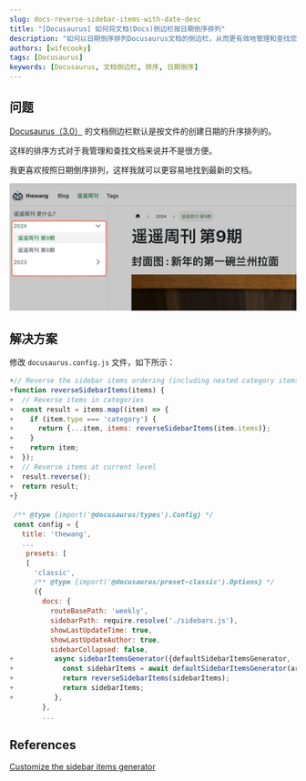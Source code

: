 ```yaml
---
slug: docs-reverse-sidebar-items-with-date-desc
title: "[Docusaurus] 如何将文档(Docs)侧边栏按日期倒序排列"
description: "如何以日期倒序排列Docusaurus文档的侧边栏，从而更有效地管理和查找您的技术文档。"
authors: [wifecooky]
tags: [Docusaurus]
keywords: [Docusaurus, 文档侧边栏, 排序, 日期倒序]
---
```


## 问题

[Docusaurus（3.0）](https://docusaurus.io/) 的文档侧边栏默认是按文件的创建日期的升序排列的。

这样的排序方式对于我管理和查找文档来说并不是很方便。

我更喜欢按照日期倒序排列，这样我就可以更容易地找到最新的文档。

![img](docusaurus-docs-reverse-sidebar-items.png)

## 解决方案

修改 `docusaurus.config.js` 文件，如下所示：

```js {1-13,30-34} title="docusaurus.config.js" showLineNumbers=true
+// Reverse the sidebar items ordering (including nested category items)
+function reverseSidebarItems(items) {
+  // Reverse items in categories
+  const result = items.map((item) => {
+    if (item.type === 'category') {
+      return {...item, items: reverseSidebarItems(item.items)};
+    }
+    return item;
+  });
+  // Reverse items at current level
+  result.reverse();
+  return result;
+}

 /** @type {import('@docusaurus/types').Config} */
 const config = {
   title: 'thewang',
   ...
    presets: [
    [
      'classic',
      /** @type {import('@docusaurus/preset-classic').Options} */
      ({
        docs: {
          routeBasePath: 'weekly',
          sidebarPath: require.resolve('./sidebars.js'),
          showLastUpdateTime: true,
          showLastUpdateAuthor: true,
          sidebarCollapsed: false,
+          async sidebarItemsGenerator({defaultSidebarItemsGenerator, ...args}) {
+            const sidebarItems = await defaultSidebarItemsGenerator(args);
+            return reverseSidebarItems(sidebarItems);
+            return sidebarItems;
+          },
        },
        ...
```

## References

[Customize the sidebar items generator](https://docusaurus.io/docs/sidebar/autogenerated#customize-the-sidebar-items-generator)
